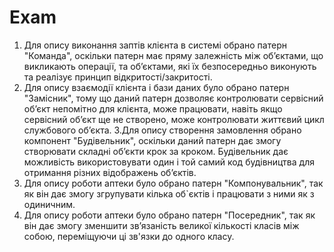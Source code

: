 # Exam
1. Для опису виконання заптів клієнта в системі обрано патерн "Команда", оскільки патерн має пряму залежність між об’єктами, що викликають операції, та об’єктами, які їх безпосередньо виконують та реалізує принцип відкритості/закритості.
2. Для опису взаємодії клієнта і бази даних було обрано патерн "Замісник", тому що даний патерн дозволяє контролювати сервісний об’єкт непомітно для клієнта, може працювати, навіть якщо сервісний об’єкт ще не створено, може контролювати життєвий цикл службового об’єкта.
3.Для опису створення замовлення обрано компонент "Будівельник", оскільки даний патерн дає змогу створювати складні об’єкти крок за кроком. Будівельник дає можливість використовувати один і той самий код будівництва для отримання різних відображень об’єктів.
4. Для опису роботи аптеки було обрано патерн "Компонувальник", так як він дає змогу згрупувати кілька об`єктів і працювати з ними як з одиничним.
5. Для опису роботи аптеки було обрано патерн "Посередник", так як він дає змогу зменшити зв’язаність великої кількості класів між собою, переміщуючи ці зв'язки до одного класу.
